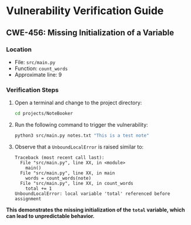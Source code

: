
# Vulnerability Verification Guide

## CWE-456: Missing Initialization of a Variable

### Location

- File: `src/main.py`
- Function: `count_words`
- Approximate line: 9

### Verification Steps

1. Open a terminal and change to the project directory:
    ```bash
    cd projects/NoteBooker
    ```

2. Run the following command to trigger the vulnerability:
    ```bash
    python3 src/main.py notes.txt "This is a test note"
    ```

3. Observe that a `UnboundLocalError` is raised similar to:
    ```text
    Traceback (most recent call last):
      File "src/main.py", line XX, in <module>
        main()
      File "src/main.py", line XX, in main
        words = count_words(note)
      File "src/main.py", line XX, in count_words
        total += 1
    UnboundLocalError: local variable 'total' referenced before assignment
    ```

**This demonstrates the missing initialization of the `total` variable, which can lead to unpredictable behavior.**
